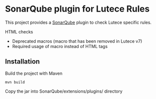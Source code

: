 # SonarQube plugin for Lutece Rules

This project provides a [SonarQube](https://www.sonarqube.org) plugin to check Lutece specific rules.

HTML checks
- Deprecated macros (macro that has been removed in Lutece v7)
- Required usage of macro instead of HTML tags

## Installation

Build the project with Maven

```
mvn build
```

Copy the jar into SonarQube/extensions/plugins/ directory


